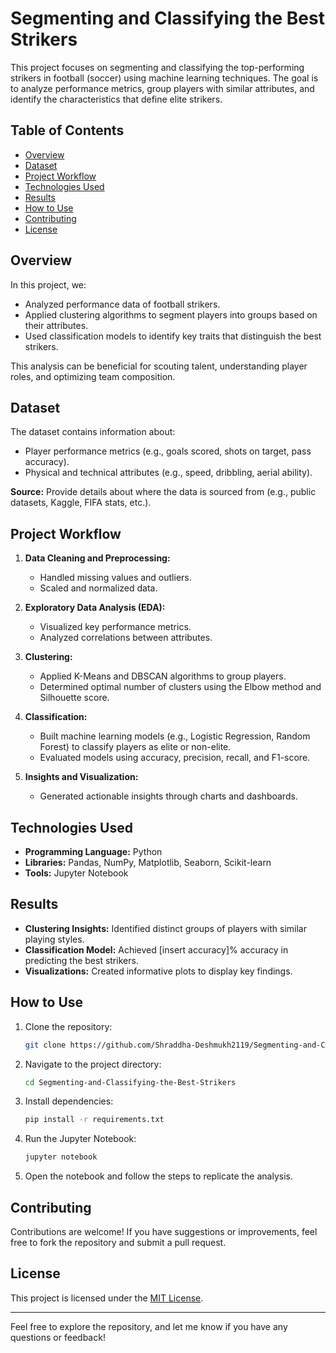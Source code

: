 
# Segmenting and Classifying the Best Strikers

This project focuses on segmenting and classifying the top-performing strikers in football (soccer) using machine learning techniques. The goal is to analyze performance metrics, group players with similar attributes, and identify the characteristics that define elite strikers.

## Table of Contents

- [Overview](#overview)
- [Dataset](#dataset)
- [Project Workflow](#project-workflow)
- [Technologies Used](#technologies-used)
- [Results](#results)
- [How to Use](#how-to-use)
- [Contributing](#contributing)
- [License](#license)

## Overview

In this project, we:

- Analyzed performance data of football strikers.
- Applied clustering algorithms to segment players into groups based on their attributes.
- Used classification models to identify key traits that distinguish the best strikers.

This analysis can be beneficial for scouting talent, understanding player roles, and optimizing team composition.

## Dataset

The dataset contains information about:

- Player performance metrics (e.g., goals scored, shots on target, pass accuracy).
- Physical and technical attributes (e.g., speed, dribbling, aerial ability).

**Source:** Provide details about where the data is sourced from (e.g., public datasets, Kaggle, FIFA stats, etc.).

## Project Workflow

1. **Data Cleaning and Preprocessing:**
   - Handled missing values and outliers.
   - Scaled and normalized data.

2. **Exploratory Data Analysis (EDA):**
   - Visualized key performance metrics.
   - Analyzed correlations between attributes.

3. **Clustering:**
   - Applied K-Means and DBSCAN algorithms to group players.
   - Determined optimal number of clusters using the Elbow method and Silhouette score.

4. **Classification:**
   - Built machine learning models (e.g., Logistic Regression, Random Forest) to classify players as elite or non-elite.
   - Evaluated models using accuracy, precision, recall, and F1-score.

5. **Insights and Visualization:**
   - Generated actionable insights through charts and dashboards.

## Technologies Used

- **Programming Language:** Python
- **Libraries:** Pandas, NumPy, Matplotlib, Seaborn, Scikit-learn
- **Tools:** Jupyter Notebook

## Results

- **Clustering Insights:** Identified distinct groups of players with similar playing styles.
- **Classification Model:** Achieved [insert accuracy]% accuracy in predicting the best strikers.
- **Visualizations:** Created informative plots to display key findings.

## How to Use

1. Clone the repository:

   ```bash
   git clone https://github.com/Shraddha-Deshmukh2119/Segmenting-and-Classifying-the-Best-Strikers.git
   ```

2. Navigate to the project directory:

   ```bash
   cd Segmenting-and-Classifying-the-Best-Strikers
   ```

3. Install dependencies:

   ```bash
   pip install -r requirements.txt
   ```

4. Run the Jupyter Notebook:

   ```bash
   jupyter notebook
   ```

5. Open the notebook and follow the steps to replicate the analysis.

## Contributing

Contributions are welcome! If you have suggestions or improvements, feel free to fork the repository and submit a pull request.

## License

This project is licensed under the [MIT License](LICENSE).

---

Feel free to explore the repository, and let me know if you have any questions or feedback!
